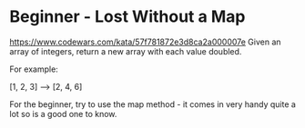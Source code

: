 # Beginner - Lost Without a Map
https://www.codewars.com/kata/57f781872e3d8ca2a000007e
Given an array of integers, return a new array with each value doubled.

For example:

[1, 2, 3] --> [2, 4, 6]

For the beginner, try to use the map method - it comes in very handy quite a lot so is a good one to know.
